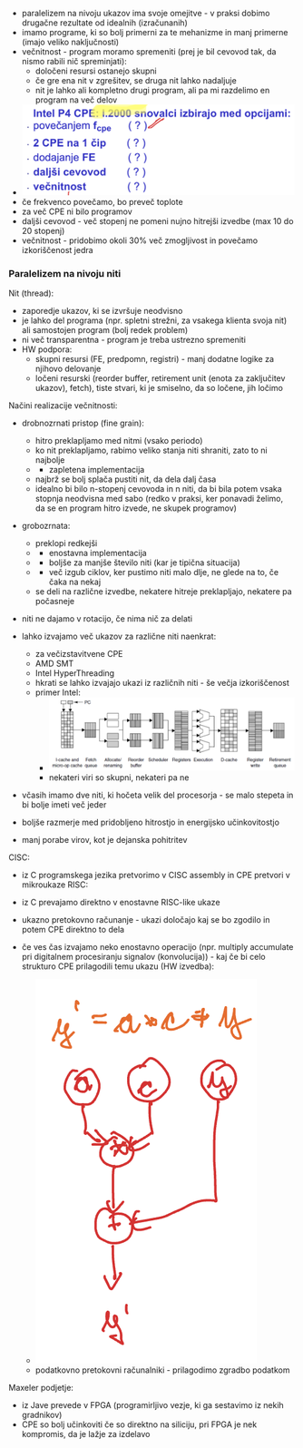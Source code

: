 - paralelizem na nivoju ukazov ima svoje omejitve - v praksi dobimo drugačne rezultate od idealnih (izračunanih)
- imamo programe, ki so bolj primerni za te mehanizme in manj primerne (imajo veliko naključnosti)
- večnitnost - program moramo spremeniti (prej je bil cevovod tak, da nismo rabili nič spreminjati):
	- določeni resursi ostanejo skupni
	- če gre ena nit v zgrešitev, se druga nit lahko nadaljuje
	- nit je lahko ali kompletno drugi program, ali pa mi razdelimo en program na več delov
- ![400](../../Images2/Pasted%20image%2020250114102956.png)
- če frekvenco povečamo, bo preveč toplote
- za več CPE ni bilo programov
- daljši cevovod - več stopenj ne pomeni nujno hitrejši izvedbe (max 10 do 20 stopenj)
- večnitnost - pridobimo okoli 30% več zmogljivost in povečamo izkoriščenost jedra

### Paralelizem na nivoju niti
Nit (thread):
- zaporedje ukazov, ki se izvršuje neodvisno
- je lahko del programa (npr. spletni strežni, za vsakega klienta svoja nit) ali samostojen program (bolj redek problem)
- ni več transparentna - program je treba ustrezno spremeniti
- HW podpora:
	- skupni resursi (FE, predpomn, registri) - manj dodatne logike za njihovo delovanje
	- ločeni resurski (reorder buffer, retirement unit (enota za zaključitev ukazov), fetch), tiste stvari, ki je smiselno, da so ločene, jih ločimo

Načini realizacije večnitnosti:
- drobnozrnati pristop (fine grain):
	- hitro preklapljamo med nitmi (vsako periodo)
	- ko nit preklapljamo, rabimo veliko stanja niti shraniti, zato to ni najbolje
	- - zapletena implementacija
	- najbrž se bolj splača pustiti nit, da dela dalj časa
	- idealno bi bilo n-stopenj cevovoda in n niti, da bi bila potem vsaka stopnja neodvisna med sabo (redko v praksi, ker ponavadi želimo, da se en program hitro izvede, ne skupek programov)
- grobozrnata:
	- preklopi redkejši
	- + enostavna implementacija
	- + boljše za manjše število niti (kar je tipična situacija)
	- - več izgub ciklov, ker pustimo niti malo dlje, ne glede na to, če čaka na nekaj
	- se deli na različne izvedbe, nekatere hitreje preklapljajo, nekatere pa počasneje

- niti ne dajamo v rotacijo, če nima nič za delati

- lahko izvajamo več ukazov za različne niti naenkrat:
	- za večizstavitvene CPE
	- AMD SMT
	- Intel HyperThreading
	- hkrati se lahko izvajajo ukazi iz različnih niti - še večja izkoriščenost
	- primer Intel:
		- ![600](../../Images2/Pasted%20image%2020250114105049.png)
		- nekateri viri so skupni, nekateri pa ne

- včasih imamo dve niti, ki hočeta velik del procesorja - se malo stepeta in bi bolje imeti več jeder
- boljše razmerje med pridobljeno hitrostjo in energijsko učinkovitostjo
- manj porabe virov, kot je dejanska pohitritev

CISC:
- iz C programskega jezika pretvorimo v CISC assembly in CPE pretvori v mikroukaze
RISC:
- iz C prevajamo direktno v enostavne RISC-like ukaze

- ukazno pretokovno računanje - ukazi določajo kaj se bo zgodilo in potem CPE direktno to dela
- če ves čas izvajamo neko enostavno operacijo (npr. multiply accumulate pri digitalnem procesiranju signalov (konvolucija)) - kaj če bi celo strukturo CPE prilagodili temu ukazu (HW izvedba):
	- ![150](../../Images2/Pasted%20image%2020250114105820.png)
	- podatkovno pretokovni računalniki - prilagodimo zgradbo podatkom

Maxeler podjetje:
- iz Jave prevede v FPGA (programirljivo vezje, ki ga sestavimo iz nekih gradnikov)
- CPE so bolj učinkoviti če so direktno na siliciju, pri FPGA je nek kompromis, da je lažje za izdelavo
